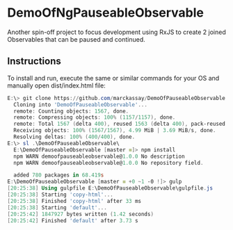 # DemoOfNgPauseableObservable
Another spin-off project to focus development using RxJS to create 2 
joined Observables that can be paused and continued.

## Instructions
To install and run, execute the same or similar commands for your OS
and manually open dist/index.html file:

```powershell
E:\> git clone https://github.com/marckassay/DemoOfPauseableObservable.git
  Cloning into 'DemoOfPauseableObservable'...
  remote: Counting objects: 1567, done.
  remote: Compressing objects: 100% (1157/1157), done.
  remote: Total 1567 (delta 400), reused 1563 (delta 400), pack-reused 0
  Receiving objects: 100% (1567/1567), 4.99 MiB | 3.69 MiB/s, done.
  Resolving deltas: 100% (400/400), done.
E:\> sl .\DemoOfPauseableObservable\
  E:\DemoOfPauseableObservable [master ≡]> npm install
  npm WARN demoofpauseableobservable@1.0.0 No description
  npm WARN demoofpauseableobservable@1.0.0 No repository field.

  added 780 packages in 68.419s
E:\DemoOfPauseableObservable [master ≡ +0 ~1 -0 !]> gulp
[20:25:38] Using gulpfile E:\DemoOfPauseableObservable\gulpfile.js
[20:25:38] Starting 'copy-html'...
[20:25:38] Finished 'copy-html' after 33 ms
[20:25:38] Starting 'default'...
[20:25:42] 1847927 bytes written (1.42 seconds)
[20:25:42] Finished 'default' after 3.73 s

```
